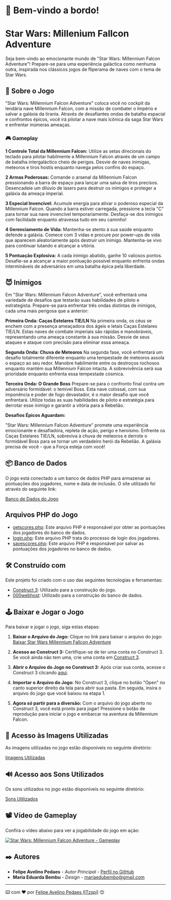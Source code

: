 # 🌌 Bem-vindo a bordo!
# Star Wars: Millenium Fallcon Adventure

Seja bem-vindo ao emocionante mundo de "Star Wars: Millennium Falcon Adventure"! Prepare-se para uma experiência galáctica
como nenhuma outra, inspirada nos clássicos jogos de fliperama de naves com o tema de Star Wars.

## 🚀 Sobre o Jogo

"Star Wars: Millennium Falcon Adventure" coloca você no cockpit da lendária nave Millennium Falcon, com a missão de combater
o Império e salvar a galáxia da tirania. Através de desafiantes ondas de batalha espacial e confrontos épicos, você irá 
pilotar a nave mais icônica da saga Star Wars e enfrentar inúmeras ameaças.


### 🎮 Gameplay

**1 Controle Total da Millennium Falcon:**
Utilize as setas direcionais do teclado para pilotar habilmente a Millennium Falcon através de um campo de batalha
intergaláctico cheio de perigos. Desvie de naves inimigas, meteoros e tiros hostis enquanto navega pelos confins do espaço.

**2 Armas Poderosas:**
Comande o arsenal da Millennium Falcon pressionando a barra de espaço para lançar uma salva de tiros precisos. Desencadeie
um dilúvio de lasers para destruir os inimigos e proteger a galáxia da ameaça imperial.

**3 Especial Invencível:**
Acumule energia para ativar o poderoso especial da Millennium Falcon. Quando a barra estiver carregada, pressione a tecla "C"
para tornar sua nave invencível temporariamente. Desfaça-se dos inimigos com facilidade enquanto atravessa tudo em seu caminho!

**4 Gerenciamento de Vida:**
Mantenha-se atento à sua saúde enquanto defende a galáxia. Comece com 3 vidas e procure por power-ups de vida que aparecem
aleatoriamente após destruir um inimigo. Mantenha-se vivo para continuar lutando e alcançar a vitória.

**5 Pontuação Explosiva:**
A cada inimigo abatido, ganhe 10 valiosos pontos. Desafie-se a alcançar a maior pontuação possível enquanto enfrenta ondas 
intermináveis de adversários em uma batalha épica pela liberdade.

## 😈 Inimigos

Em "Star Wars: Millennium Falcon Adventure", você enfrentará uma variedade de desafios que testarão suas habilidades de piloto
e estrategista. Prepare-se para enfrentar três ondas distintas de inimigos, cada uma mais perigosa que a anterior:

**Primeira Onda: Caças Estelares TIE/LN**
Na primeira onda, os céus se enchem com a presença ameaçadora dos ágeis e letais Caças Estelares TIE/LN. Estas naves de combate
imperiais são rápidas e manobráveis, representando uma ameaça constante à sua missão. Desvie de seus ataques e ataque com
precisão para eliminar essa ameaça.

**Segunda Onda: Chuva de Meteoros**
Na segunda fase, você enfrentará um desafio totalmente diferente enquanto uma tempestade de meteoros assola o espaço ao seu redor.
Manobre habilmente entre os destroços rochosos enquanto mantém sua Millennium Falcon intacta. A sobrevivência será sua prioridade
enquanto enfrenta essa tempestade cósmica.

**Terceira Onda: O Grande Boss**
Prepare-se para o confronto final contra um adversário formidável: o temível Boss. Esta nave colossal, com sua imponência e poder
de fogo devastador, é o maior desafio que você enfrentará. Utilize todas as suas habilidades de piloto e estratégia para derrotar
esse inimigo e garantir a vitória para a Rebelião.

**Desafios Épicos Aguardam:**

"Star Wars: Millennium Falcon Adventure" promete uma experiência emocionante e desafiadora, repleta de ação, perigo e heroísmo.
Enfrente os Caças Estelares TIE/LN, sobreviva à chuva de meteoros e derrote o formidável Boss para se tornar um verdadeiro herói
da Rebelião. A galáxia precisa de você - que a Força esteja com você!


## 📦 Banco de Dados

O jogo está conectado a um banco de dados PHP para armazenar as pontuações dos jogadores, nome e data de inclusão. O site utilizado foi
através do seguinte link:

[Banco de Dados do Jogo](https://panel.000webhost.com/dashboard/fatec-test/dashboard)

## Arquivos PHP do Jogo

- [getscores.php](https://github.com/ITzspi/Star-Wars-Millenium-Fallcon-Adventure/blob/main/getscores%20(1).php): Este arquivo PHP é responsável por obter as pontuações dos jogadores do banco de dados.
- [login.php](https://github.com/ITzspi/Star-Wars-Millenium-Fallcon-Adventure/blob/main/login%20(1).php): Este arquivo PHP trata do processo de login dos jogadores.
- [savescores.php](https://github.com/ITzspi/Star-Wars-Millenium-Fallcon-Adventure/blob/main/savescores%20(1).php): Este arquivo PHP é responsável por salvar as pontuações dos jogadores no banco de dados.

## 🛠️ Construído com

Este projeto foi criado com o uso das seguintes tecnologias e ferramentas:

- [Construct 3](https://www.construct.net/en): Utilizado para a construção do jogo.
- [000webhost](https://panel.000webhost.com): Utilizado para a construção do banco de dados.


## 🕹️ Baixar e Jogar o Jogo

Para baixar e jogar o jogo, siga estas etapas:

 1. **Baixar o Arquivo do Jogo:**
   Clique no link para baixar o arquivo do jogo:
   [Baixar Star Wars Millennium Fallcon Adventure](https://github.com/ITzspi/Star-Wars-Millenium-Fallcon-Adventure/blob/main/Star%20Wars%20Millenium%20Fallcon%20Adventure%20(4).c3p)

2. **Acesso ao Construct 3:**
   Certifique-se de ter uma conta no Construct 3. Se você ainda não tem uma, crie uma conta em [Construct 3](https://www.construct.net/en).

3. **Abrir o Arquivo do Jogo no Construct 3:**
   Após criar sua conta, acesse o Construct 3 clicando [aqui](https://editor.construct.net/?startTour). 

4. **Importar o Arquivo do Jogo:**
   No Construct 3, clique no botão "Open" no canto superior direito da tela para abrir sua pasta. Em seguida, insira o arquivo do jogo que você baixou na etapa 1.

5. **Agora só partir para a diversão:**
   Com o arquivo do jogo aberto no Construct 3, você está pronto para jogar! Pressione o botão de reprodução para iniciar o jogo e embarcar na aventura da Millennium Falcon.


## 📸 Acesso às Imagens Utilizadas

As imagens utilizadas no jogo estão disponíveis no seguinte diretório:

[Imagens Utilizadas](https://github.com/ITzspi/Star-Wars-Millenium-Fallcon-Adventure/tree/main/imagens%20dos%20objetos%20utilizados)

## 🔊 Acesso aos Sons Utilizados

Os sons utilizados no jogo estão disponíveis no seguinte diretório:

[Sons Utilizados](https://github.com/ITzspi/Star-Wars-Millenium-Fallcon-Adventure/tree/main/sons%20utilizados)



## 📽️ Vídeo de Gameplay

Confira o vídeo abaixo para ver a jogabilidade do jogo em ação:

[![Star Wars: Millennium Falcon Adventure - Gameplay](http://img.youtube.com/vi/7VeEJXb0lNE/0.jpg)](https://www.youtube.com/watch?v=7VeEJXb0lNE)



## ✒️ Autores

* **Felipe Avelino Pedaes** - *Autor Principal* - [Perfil no GitHub](https://github.com/ITzspi)
* **Maria Eduarda Bembu** - *Design* - [mariaedubembo@gmail.com](mailto:mariaedubembo@gmail.com)



---

⌨️ com ❤️ por [Felipe Avelino Pedaes (ITzspi)](https://github.com/ITzspi) 😊
